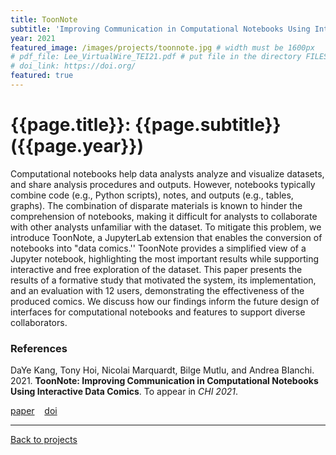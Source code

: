 ```yaml
---
title: ToonNote
subtitle: 'Improving Communication in Computational Notebooks Using Interactive Data Comics'
year: 2021
featured_image: /images/projects/toonnote.jpg # width must be 1600px
# pdf_file: Lee_VirtualWire_TEI21.pdf # put file in the directory FILESii
# doi_link: https://doi.org/
featured: true
---
```


<!-- <iframe width="560" height="315" src="https://www.youtube.com/embed/vWRRjfUocuw" frameborder="0" allow="accelerometer; autoplay; clipboard-write; encrypted-media; gyroscope; picture-in-picture" allowfullscreen></iframe> -->

<!-- DO NOT CHANGE MANUALLY -->

# {{page.title}}: {{page.subtitle}} ({{page.year}})

Computational notebooks help data analysts analyze and visualize datasets, and share analysis procedures and outputs. However, notebooks typically combine code (e.g., Python scripts), notes, and outputs (e.g., tables, graphs). The combination of disparate materials is known to hinder the comprehension of notebooks, making it difficult for analysts to collaborate with other analysts unfamiliar with the dataset. To mitigate this problem, we introduce ToonNote, a JupyterLab extension that enables the conversion of notebooks into "data comics.'' ToonNote provides a simplified view of a Jupyter notebook, highlighting the most important results while supporting interactive and free exploration of the dataset. This paper presents the results of a formative study that motivated the system, its implementation, and an evaluation with 12 users, demonstrating the effectiveness of the produced comics. We discuss how our findings inform the future design of interfaces for computational notebooks and features to support diverse collaborators.

### References

DaYe Kang, Tony Hoi, Nicolai Marquardt, Bilge Mutlu, and Andrea BIanchi. 2021. **ToonNote: Improving Communication in Computational Notebooks Using Interactive Data Comics**. To appear in _CHI 2021_.


<!-- DO NOT CHANGE MANUALLY -->

<a href="{{ site.url }}/files/{{ page.year }}/{{ page.pdf_file }}" target="_blank">paper</a>&nbsp;&nbsp;&nbsp;
<a href="{{ page.doi_link }}" target="_blank">doi</a>

---

<a href="/index.html" class="button button--large">Back to projects</a>
